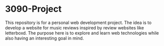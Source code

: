 # 3090-Project

This repository is for a personal web development project. The idea is to develop a website for music reviews inspired by review websites like letterboxd. The purpose here is to explore and learn web technologies while also having an interesting goal in mind.   
